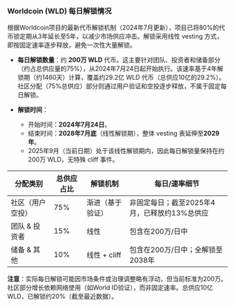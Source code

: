### Worldcoin (WLD) 每日解锁情况

根据Worldcoin项目的最新代币解锁机制（2024年7月更新），项目已将80%的代币锁定期从3年延长至5年，以减少市场供应冲击。解锁采用线性 vesting 方式，即按固定速率逐步释放，避免一次性大量解锁。

- **每日解锁数量**：约 **200万 WLD** 代币。这主要针对团队、投资者和储备部分（约占总供应量的75%），从2024年7月24日起开始执行。该速率基于4年解锁期（约1460天）计算，覆盖约29.2亿 WLD 代币（总供应10亿的29.2%）。社区分配（75%总供应）部分则通过用户验证和空投逐步释放，不属于固定每日解锁。

- **解锁时间**： 
  - 开始时间：**2024年7月24日**。
  - 结束时间：**2028年7月底**（线性解锁期），整体 vesting 表延伸至**2029年**。
  - 2025年9月（当前日期）处于该线性解锁期内，因此每日解锁量保持在约200万 WLD，无特殊 cliff 事件。

| 分配类别 | 总供应占比 | 解锁机制 | 每日/速率细节 |
|----------|------------|----------|--------------|
| 社区（用户空投） | 75% | 渐进（基于验证） | 非固定每日；截至2025年4月，已释放约13%总供应 |
| 团队 & 投资者 | 15% | 线性 | 包含在200万/日中 |
| 储备 & 其他 | 10% | 线性 + cliff | 包含在200万/日中；全解锁至2038年 |

**注意**：实际每日解锁可能因市场条件或治理调整略有浮动，但当前标准为200万。社区部分增长依赖网络使用（如World ID验证），而非固定速率。总供应10亿 WLD，已解锁约20%（截至最近数据）。